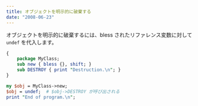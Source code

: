 ```yaml
---
title: オブジェクトを明示的に破棄する
date: "2008-06-23"
---
```


オブジェクトを明示的に破棄するには、bless されたリファレンス変数に対して `undef` を代入します。

```perl
{
    package MyClass;
    sub new { bless {}, shift; }
    sub DESTROY { print "Destruction.\n"; }
}

my $obj = MyClass->new;
$obj = undef;  # $obj->DESTROY が呼び出される
print "End of program.\n";
```

